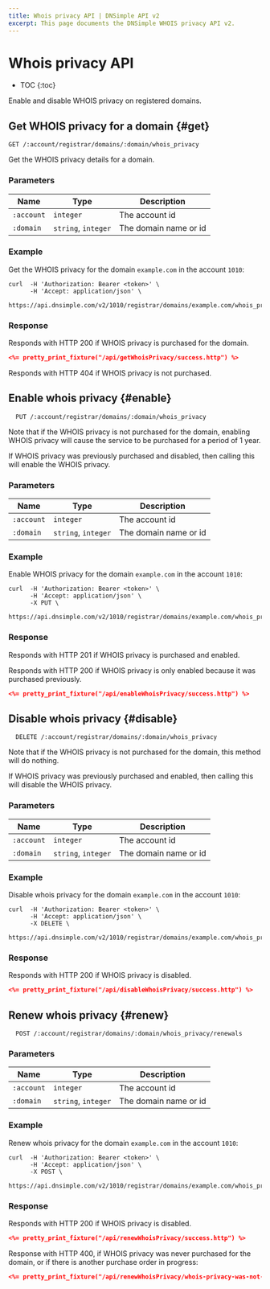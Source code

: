 ```yaml
---
title: Whois privacy API | DNSimple API v2
excerpt: This page documents the DNSimple WHOIS privacy API v2.
---
```


# Whois privacy API

* TOC
{:toc}

Enable and disable WHOIS privacy on registered domains.


## Get WHOIS privacy for a domain {#get}

    GET /:account/registrar/domains/:domain/whois_privacy

Get the WHOIS privacy details for a domain.

### Parameters

Name | Type | Description
-----|------|------------
`:account` | `integer` | The account id
`:domain` | `string`, `integer` | The domain name or id

### Example

Get the WHOIS privacy for the domain `example.com` in the account `1010`:

    curl  -H 'Authorization: Bearer <token>' \
          -H 'Accept: application/json' \
          https://api.dnsimple.com/v2/1010/registrar/domains/example.com/whois_privacy

### Response

Responds with HTTP 200 if WHOIS privacy is purchased for the domain.

~~~json
<%= pretty_print_fixture("/api/getWhoisPrivacy/success.http") %>
~~~

Responds with HTTP 404 if WHOIS privacy is not purchased.

## Enable whois privacy {#enable}

      PUT /:account/registrar/domains/:domain/whois_privacy

Note that if the WHOIS privacy is not purchased for the domain, enabling WHOIS
privacy will cause the service to be purchased for a period of 1 year.

If WHOIS privacy was previously purchased and disabled, then calling this will
enable the WHOIS privacy.

### Parameters

Name | Type | Description
-----|------|------------
`:account` | `integer` | The account id
`:domain` | `string`, `integer` | The domain name or id

### Example

Enable WHOIS privacy for the domain `example.com` in the account `1010`:

    curl  -H 'Authorization: Bearer <token>' \
          -H 'Accept: application/json' \
          -X PUT \
          https://api.dnsimple.com/v2/1010/registrar/domains/example.com/whois_privacy

### Response

Responds with HTTP 201 if WHOIS privacy is purchased and enabled.

Responds with HTTP 200 if WHOIS privacy is only enabled because it was purchased previously.

~~~json
<%= pretty_print_fixture("/api/enableWhoisPrivacy/success.http") %>
~~~

## Disable whois privacy {#disable}

      DELETE /:account/registrar/domains/:domain/whois_privacy

Note that if the WHOIS privacy is not purchased for the domain, this method will
do nothing.

If WHOIS privacy was previously purchased and enabled, then calling this will
disable the WHOIS privacy.

### Parameters

Name | Type | Description
-----|------|------------
`:account` | `integer` | The account id
`:domain` | `string`, `integer` | The domain name or id

### Example

Disable whois privacy for the domain `example.com` in the account `1010`:

    curl  -H 'Authorization: Bearer <token>' \
          -H 'Accept: application/json' \
          -X DELETE \
          https://api.dnsimple.com/v2/1010/registrar/domains/example.com/whois_privacy

### Response

Responds with HTTP 200 if WHOIS privacy is disabled.

~~~json
<%= pretty_print_fixture("/api/disableWhoisPrivacy/success.http") %>
~~~

## Renew whois privacy {#renew}

      POST /:account/registrar/domains/:domain/whois_privacy/renewals

### Parameters

Name | Type | Description
-----|------|------------
`:account` | `integer` | The account id
`:domain` | `string`, `integer` | The domain name or id

### Example

Renew whois privacy for the domain `example.com` in the account `1010`:

    curl  -H 'Authorization: Bearer <token>' \
          -H 'Accept: application/json' \
          -X POST \
          https://api.dnsimple.com/v2/1010/registrar/domains/example.com/whois_privacy/renewals

### Response

Responds with HTTP 200 if WHOIS privacy is disabled.

~~~json
<%= pretty_print_fixture("/api/renewWhoisPrivacy/success.http") %>
~~~

Response with HTTP 400, if WHOIS privacy was never purchased for the domain, or if there is another purchase order in progress:

~~~json
<%= pretty_print_fixture("/api/renewWhoisPrivacy/whois-privacy-was-not-found.http") %>
~~~
